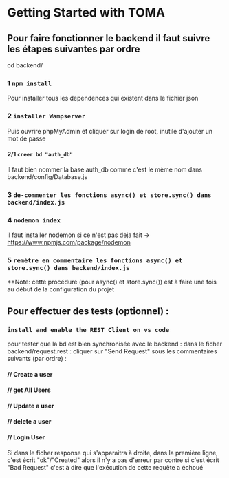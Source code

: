 # Getting Started with TOMA 

## Pour faire fonctionner le backend il faut suivre les étapes suivantes par ordre 

cd backend/

### 1 `npm install`

Pour installer tous les dependences qui existent dans le fichier json 

### 2 `installer Wampserver `

Puis ouvrire phpMyAdmin et cliquer sur login de root, inutile d'ajouter un mot de passe 

#### 2/1 `creer bd "auth_db"`

Il faut bien nommer la base auth_db comme c'est le mème nom dans backend/config/Database.js

### 3 `de-commenter les fonctions async() et store.sync() dans backend/index.js`

### 4 `nodemon index`
il faut installer nodemon si ce n'est pas deja fait -> https://www.npmjs.com/package/nodemon

### 5 `remètre en commentaire les fonctions async() et store.sync() dans backend/index.js`

**Note: cette procédure (pour async() et store.sync()) est à faire une fois au début de la configuration du projet 

## Pour effectuer des tests (optionnel) :
### `install and enable the REST Client on vs code` 
pour tester que la bd est bien synchronisée avec le backend : 
dans le ficher backend/request.rest : cliquer sur "Send Request" sous les commentaires suivants (par ordre) :
#### // Create a user
#### // get All Users
#### // Update a user
#### // delete a user
#### // Login User
Si dans le ficher response qui s'apparaitra à droite, dans la première ligne, c'est écrit "ok"/"Created" alors il n'y a pas d'erreur par contre si c'est écrit "Bad Request" c'est à dire que l'exécution de cette requête a échoué
